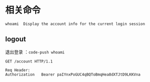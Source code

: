 # 相关命令

```
whoami  Display the account info for the current login session
```

## logout

退出登录 ：`code-push whoami`

```
GET /account HTTP/1.1

Req Header:
Authorization	Bearer paIYnxPoGUC4qBQToBmqHea8dXTJtD9LKKVna
```
